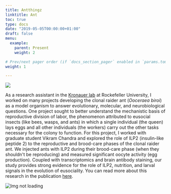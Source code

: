 ```yaml
---
title: Antthingz
linktitle: Ant
toc: true
type: docs
date: "2019-05-05T00:00:00+01:00"
draft: false
menu:
  example:
    parent: Present
    weight: 2

# Prev/next pager order (if `docs_section_pager` enabled in `params.toml`)
weight: 1

---
```

![](/img/ovaries.png)

As a research assistant in the [Kronauer lab](https://www.rockefeller.edu/research/2280-kronauer-laboratory/) at Rockefeller University, I worked on many projects developing the clonal raider ant (*Ooceraea biroi*) as a model organism to answer evolutionary, molecular, and neurobiological questions. One project sought to better understand the mechanistic basis of reproductive division of labor, the phenomenon attributed to eusocial insects (like bees, wasps, and ants) in which a single individual (the queen) lays eggs and all other individuals (the workers) carry out the other tasks necessary for the colony to function. For this project, I worked with graduate student Vikram Chandra and explored the role of ILP2 (insulin-like peptide 2) to the reproductive and brood-care phases of the clonal raider ant. We injected ants with ILP2 during their brood-care phase (when they shouldn't be reproducing) and measured significant oocyte activity (egg production). Coupled with transcriptomics and brain antibody staining, our study provides strong evidence for the role of ILP2, nutrition, and larval signals in the evolution of eusociality. You can read more about this research in the publication [here](https://science.sciencemag.org/content/361/6400/398.full). 

 <img src="/img/ovaries.png" alt="Img not loading"> 
